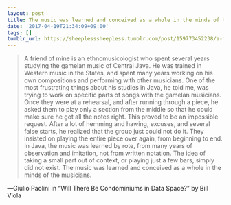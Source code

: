 ```yaml
---
layout: post
title: The music was learned and conceived as a whole in the minds of the musicians.
date: '2017-04-19T21:34:09+09:00'
tags: []
tumblr_url: https://sheeplesssheepless.tumblr.com/post/159773452238/a-friend-of-mine-is-an-ethnomusicologist-who-spent
---
```

> A friend of mine is an ethnomusicologist who spent several years studying the gamelan music of Central Java. He was trained in Western music in the States, and spent many years working on his own compositions and performing with other musicians. One of the most frustrating things about his studies in Java, he told me, was trying to work on specific parts of songs with the gamelan musicians. Once they were at a rehearsal, and after running through a piece, he asked them to play only a section from the middle so that he could make sure he got all the notes right. This proved to be an impossible request. After a lot of hemming and hawing, excuses, and several false starts, he realized that the group just could not do it. They insisted on playing the entire piece over again, from beginning to end. In Java, the music was learned by rote, from many years of observation and imitation, not from written notation. The idea of taking a small part out of context, or playing just a few bars, simply did not exist. The music was learned and conceived as a whole in the minds of the musicians.

—Giulio Paolini in&nbsp;“Will There Be Condominiums in Data Space?” by Bill Viola  
